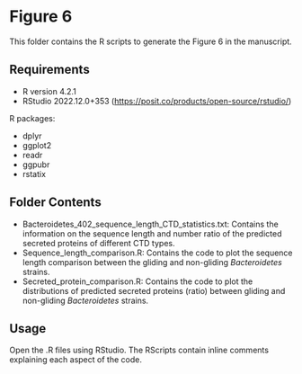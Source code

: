 # Figure 6

This folder contains the R scripts to generate the Figure 6 in the manuscript.

## Requirements
- R version 4.2.1
- RStudio 2022.12.0+353 (https://posit.co/products/open-source/rstudio/)

R packages:
- dplyr
- ggplot2
- readr
- ggpubr
- rstatix

## Folder Contents

- Bacteroidetes_402_sequence_length_CTD_statistics.txt: Contains the information on the sequence length and number ratio of the predicted secreted proteins of different CTD types.
- Sequence_length_comparison.R: Contains the code to plot the sequence length comparison between the gliding and non-gliding <i>Bacteroidetes</i> strains.
- Secreted_protein_comparison.R: Contains the code to plot the distributions of predicted secreted proteins (ratio) between gliding and non-gliding <i>Bacteroidetes</i> strains.

## Usage

Open the .R files using RStudio.
The RScripts contain inline comments explaining each aspect of the code.
